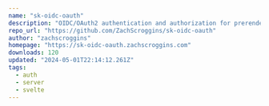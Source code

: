 ```yaml
---
name: "sk-oidc-oauth"
description: "OIDC/OAuth2 authentication and authorization for prerendered/client-side-rendered SvelteKit apps."
repo_url: "https://github.com/ZachScroggins/sk-oidc-oauth"
author: "zachscroggins"
homepage: "https://sk-oidc-oauth.zachscroggins.com"
downloads: 120
updated: "2024-05-01T22:14:12.261Z"
tags: 
  - auth
  - server
  - svelte
---
```

